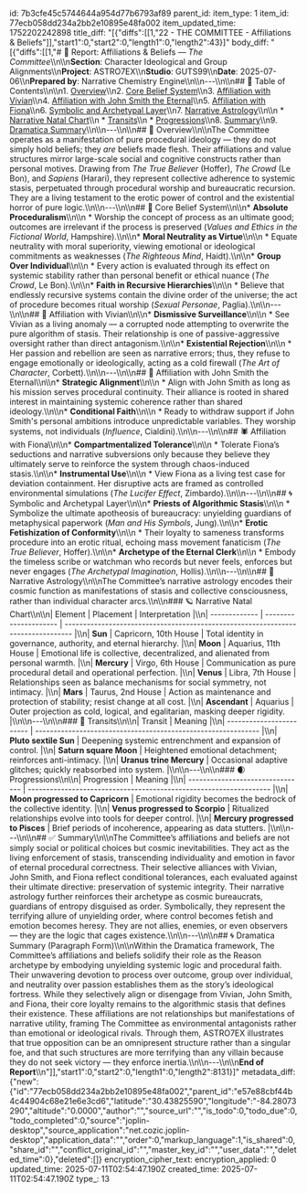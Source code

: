 id: 7b3cfe45c5744644a954d77b6793af89
parent_id: 
item_type: 1
item_id: 77ecb058dd234a2bb2e10895e48fa002
item_updated_time: 1752202242898
title_diff: "[{\"diffs\":[[1,\"22 - THE COMMITTEE - Affiliations & Beliefs\"]],\"start1\":0,\"start2\":0,\"length1\":0,\"length2\":43}]"
body_diff: "[{\"diffs\":[[1,\"# 📘 Report: Affiliations & Beliefs — *The Committee*\\\n\\\n**Section**: Character Ideological and Group Alignments\\\n**Project**: ASTRO7EX\\\n**Studio**: GUTS99\\\n**Date**: 2025-07-06\\\n**Prepared by**: Narrative Chemistry Engine\\\n\\\n---\\\n\\\n## 📓 Table of Contents\\\n\\\n1. [Overview](#overview)\\\n2. [Core Belief System](#core-belief-system)\\\n3. [Affiliation with Vivian](#affiliation-with-vivian)\\\n4. [Affiliation with John Smith the Eternal](#affiliation-with-john-smith-the-eternal)\\\n5. [Affiliation with Fiona](#affiliation-with-fiona)\\\n6. [Symbolic and Archetypal Layer](#symbolic-and-archetypal-layer)\\\n7. [Narrative Astrology](#narrative-astrology)\\\n\\\n   * [Narrative Natal Chart](#narrative-natal-chart)\\\n   * [Transits](#transits)\\\n   * [Progressions](#progressions)\\\n8. [Summary](#summary)\\\n9. [Dramatica Summary](#dramatica-summary)\\\n\\\n---\\\n\\\n## 🧠 Overview\\\n\\\nThe Committee operates as a manifestation of pure procedural ideology — they do not simply hold beliefs; they *are* beliefs made flesh. Their affiliations and value structures mirror large-scale social and cognitive constructs rather than personal motives. Drawing from *The True Believer* (Hoffer), *The Crowd* (Le Bon), and *Sapiens* (Harari), they represent collective adherence to systemic stasis, perpetuated through procedural worship and bureaucratic recursion. They are a living testament to the erotic power of control and the existential horror of pure logic.\\\n\\\n---\\\n\\\n## 🗿 Core Belief System\\\n\\\n* **Absolute Proceduralism**\\\n\\\n  * Worship the concept of process as an ultimate good; outcomes are irrelevant if the process is preserved (*Values and Ethics in the Fictional World*, Hampshire).\\\n\\\n* **Moral Neutrality as Virtue**\\\n\\\n  * Equate neutrality with moral superiority, viewing emotional or ideological commitments as weaknesses (*The Righteous Mind*, Haidt).\\\n\\\n* **Group Over Individual**\\\n\\\n  * Every action is evaluated through its effect on systemic stability rather than personal benefit or ethical nuance (*The Crowd*, Le Bon).\\\n\\\n* **Faith in Recursive Hierarchies**\\\n\\\n  * Believe that endlessly recursive systems contain the divine order of the universe; the act of procedure becomes ritual worship (*Sexual Personae*, Paglia).\\\n\\\n---\\\n\\\n## 🤝 Affiliation with Vivian\\\n\\\n* **Dismissive Surveillance**\\\n\\\n  * See Vivian as a living anomaly — a corrupted node attempting to overwrite the pure algorithm of stasis. Their relationship is one of passive-aggressive oversight rather than direct antagonism.\\\n\\\n* **Existential Rejection**\\\n\\\n  * Her passion and rebellion are seen as narrative errors; thus, they refuse to engage emotionally or ideologically, acting as a cold firewall (*The Art of Character*, Corbett).\\\n\\\n---\\\n\\\n## 🧬 Affiliation with John Smith the Eternal\\\n\\\n* **Strategic Alignment**\\\n\\\n  * Align with John Smith as long as his mission serves procedural continuity. Their alliance is rooted in shared interest in maintaining systemic coherence rather than shared ideology.\\\n\\\n* **Conditional Faith**\\\n\\\n  * Ready to withdraw support if John Smith's personal ambitions introduce unpredictable variables. They worship systems, not individuals (*Influence*, Cialdini).\\\n\\\n---\\\n\\\n## 🕷️ Affiliation with Fiona\\\n\\\n* **Compartmentalized Tolerance**\\\n\\\n  * Tolerate Fiona’s seductions and narrative subversions only because they believe they ultimately serve to reinforce the system through chaos-induced stasis.\\\n\\\n* **Instrumental Use**\\\n\\\n  * View Fiona as a living test case for deviation containment. Her disruptive acts are framed as controlled environmental simulations (*The Lucifer Effect*, Zimbardo).\\\n\\\n---\\\n\\\n## 🌀 Symbolic and Archetypal Layer\\\n\\\n* **Priests of Algorithmic Stasis**\\\n\\\n  * Symbolize the ultimate apotheosis of bureaucracy: unyielding guardians of metaphysical paperwork (*Man and His Symbols*, Jung).\\\n\\\n* **Erotic Fetishization of Conformity**\\\n\\\n  * Their loyalty to sameness transforms procedure into an erotic ritual, echoing mass movement fanaticism (*The True Believer*, Hoffer).\\\n\\\n* **Archetype of the Eternal Clerk**\\\n\\\n  * Embody the timeless scribe or watchman who records but never feels, enforces but never engages (*The Archetypal Imagination*, Hollis).\\\n\\\n---\\\n\\\n## 🔮 Narrative Astrology\\\n\\\nThe Committee’s narrative astrology encodes their cosmic function as manifestations of stasis and collective consciousness, rather than individual character arcs.\\\n\\\n### 🪐 Narrative Natal Chart\\\n\\\n| Element       | Placement             | Interpretation                                                                   |\\\n| ------------- | --------------------- | -------------------------------------------------------------------------------- |\\\n| **Sun**       | Capricorn, 10th House | Total identity in governance, authority, and eternal hierarchy.                  |\\\n| **Moon**      | Aquarius, 11th House  | Emotional life is collective, decentralized, and alienated from personal warmth. |\\\n| **Mercury**   | Virgo, 6th House      | Communication as pure procedural detail and operational perfection.              |\\\n| **Venus**     | Libra, 7th House      | Relationships seen as balance mechanisms for social symmetry, not intimacy.      |\\\n| **Mars**      | Taurus, 2nd House     | Action as maintenance and protection of stability; resist change at all cost.    |\\\n| **Ascendant** | Aquarius              | Outer projection as cold, logical, and egalitarian, masking deeper rigidity.     |\\\n\\\n---\\\n\\\n### 🌊 Transits\\\n\\\n| Transit                  | Meaning                                                       |\\\n| ------------------------ | ------------------------------------------------------------- |\\\n| **Pluto sextile Sun**    | Deepening systemic entrenchment and expansion of control.     |\\\n| **Saturn square Moon**   | Heightened emotional detachment; reinforces anti-intimacy.    |\\\n| **Uranus trine Mercury** | Occasional adaptive glitches; quickly reabsorbed into system. |\\\n\\\n---\\\n\\\n### 🌒 Progressions\\\n\\\n| Progression                      | Meaning                                                            |\\\n| -------------------------------- | ------------------------------------------------------------------ |\\\n| **Moon progressed to Capricorn** | Emotional rigidity becomes the bedrock of the collective identity. |\\\n| **Venus progressed to Scorpio**  | Ritualized relationships evolve into tools for deeper control.     |\\\n| **Mercury progressed to Pisces** | Brief periods of incoherence, appearing as data stutters.          |\\\n\\\n---\\\n\\\n## ✅ Summary\\\n\\\nThe Committee’s affiliations and beliefs are not simply social or political choices but cosmic inevitabilities. They act as the living enforcement of stasis, transcending individuality and emotion in favor of eternal procedural correctness. Their selective alliances with Vivian, John Smith, and Fiona reflect conditional tolerances, each evaluated against their ultimate directive: preservation of systemic integrity. Their narrative astrology further reinforces their archetype as cosmic bureaucrats, guardians of entropy disguised as order. Symbolically, they represent the terrifying allure of unyielding order, where control becomes fetish and emotion becomes heresy. They are not allies, enemies, or even observers — they are the logic that cages existence.\\\n\\\n---\\\n\\\n## 🌀 Dramatica Summary (Paragraph Form)\\\n\\\nWithin the Dramatica framework, The Committee’s affiliations and beliefs solidify their role as the Reason archetype by embodying unyielding systemic logic and procedural faith. Their unwavering devotion to process over outcome, group over individual, and neutrality over passion establishes them as the story’s ideological fortress. While they selectively align or disengage from Vivian, John Smith, and Fiona, their core loyalty remains to the algorithmic stasis that defines their existence. These affiliations are not relationships but manifestations of narrative utility, framing The Committee as environmental antagonists rather than emotional or ideological rivals. Through them, ASTRO7EX illustrates that true opposition can be an omnipresent structure rather than a singular foe, and that such structures are more terrifying than any villain because they do not seek victory — they enforce inertia.\\\n\\\n---\\\n\\\n**End of Report**\\\n\"]],\"start1\":0,\"start2\":0,\"length1\":0,\"length2\":8131}]"
metadata_diff: {"new":{"id":"77ecb058dd234a2bb2e10895e48fa002","parent_id":"e57e88cbf44b4c44904c68e21e6e3cd6","latitude":"30.43825590","longitude":"-84.28073290","altitude":"0.0000","author":"","source_url":"","is_todo":0,"todo_due":0,"todo_completed":0,"source":"joplin-desktop","source_application":"net.cozic.joplin-desktop","application_data":"","order":0,"markup_language":1,"is_shared":0,"share_id":"","conflict_original_id":"","master_key_id":"","user_data":"","deleted_time":0},"deleted":[]}
encryption_cipher_text: 
encryption_applied: 0
updated_time: 2025-07-11T02:54:47.190Z
created_time: 2025-07-11T02:54:47.190Z
type_: 13